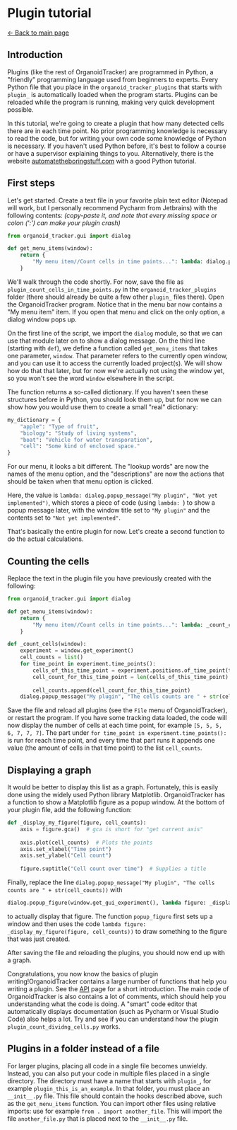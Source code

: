 # Plugin tutorial
[← Back to main page](INDEX.md)

## Introduction
Plugins (like the rest of OrganoidTracker) are programmed in Python, a "friendly" programming language used from beginners to experts. Every Python file that you place in the `organoid_tracker_plugins` that starts with `plugin_` is automatically loaded when the program starts. Plugins can be reloaded while the program is running, making very quick development possible.

In this tutorial, we're going to create a plugin that how many detected cells there are in each time point. No prior programming knowledge is necessary to read the code, but for writing your own code some knowledge of Python is necessary. If you haven't used Python before, it's best to follow a course or have a supervisor explaining things to you. Alternatively, there is the website [automatetheboringstuff.com](https://automatetheboringstuff.com/) with a good Python tutorial.

## First steps
Let's get started. Create a text file in your favorite plain text editor (Notepad will work, but I personally recommend Pycharm from Jetbrains) with the following contents: *(copy-paste it, and note that every missing space or colon (':') can make your plugin crash)*

```python
from organoid_tracker.gui import dialog

def get_menu_items(window):
    return {
        "My menu item//Count cells in time points...": lambda: dialog.popup_message("My plugin", "Not yet implemented")
    }
```

We'll walk through the code shortly. For now, save the file as `plugin_count_cells_in_time_points.py` in the `organoid_tracker_plugins` folder (there should already be quite a few other `plugin_` files there). Open the OrganoidTracker program. Notice that in the menu bar now contains a "My menu item" item. If you open that menu and click on the only option, a dialog window pops up.

On the first line of the script, we import the `dialog` module, so that we can use that module later on to show a dialog message. On the third line (starting with `def`), we define a function called `get_menu_items` that takes one parameter, `window`. That parameter refers to the currently open window, and you can use it to access the currently loaded project(s). We will show how do that that later, but for now we're actually not using the window yet, so you won't see the word `window` elsewhere in the script. 

The function returns a so-called dictionary. If you haven't seen these structures before in Python, you should look them up, but for now we can show how you would use them to create a small "real" dictionary:

```python
my_dictionary = {
    "apple": "Type of fruit",
    "biology": "Study of living systems",
    "boat": "Vehicle for water transporation",
    "cell": "Some kind of enclosed space."
}
```

For our menu, it looks a bit different. The "lookup words" are now the names of the menu option, and the "descriptions" are now the actions that should be taken when that menu option is clicked. 

Here, the value is `lambda: dialog.popup_message("My plugin", "Not yet implemented")`, which stores a piece of code (using `lambda: `) to show a popup message later, with the window title set to `"My plugin"` and the contents set to `"Not yet implemented"`.

That's basically the entire plugin for now. Let's create a second function to do the actual calculations.

## Counting the cells
Replace the text in the plugin file you have previously created with the following:

```python
from organoid_tracker.gui import dialog

def get_menu_items(window):
    return {
        "My menu item//Count cells in time points...": lambda: _count_cells(window)
    }

def _count_cells(window):
    experiment = window.get_experiment()
    cell_counts = list()
    for time_point in experiment.time_points():
        cells_of_this_time_point = experiment.positions.of_time_point(time_point)
        cell_count_for_this_time_point = len(cells_of_this_time_point)
        
        cell_counts.append(cell_count_for_this_time_point)
    dialog.popup_message("My plugin", "The cells counts are " + str(cell_counts))
```

Save the file and reload all plugins (see the `File` menu of OrganoidTracker), or restart the program. If you have some tracking data loaded, the code will now display the number of cells at each time point, for example `[5, 5, 5, 6, 7, 7, 7]`. The part under `for time_point in experiment.time_points():` is run for reach time point, and every time that part runs it appends one value (the amount of cells in that time point) to the list `cell_counts`.

## Displaying a graph
It would be better to display this list as a graph. Fortunately, this is easily done using the widely used Python library Matplotlib. OrganoidTracker has a function to show a Matplotlib figure as a popup window. At the bottom of your plugin file, add the following function:

```python
def _display_my_figure(figure, cell_counts):
    axis = figure.gca()  # gca is short for "get current axis"
    
    axis.plot(cell_counts)  # Plots the points
    axis.set_xlabel("Time point")
    axis.set_ylabel("Cell count")
    
    figure.suptitle("Cell count over time")  # Supplies a title
```

Finally, replace the line `dialog.popup_message("My plugin", "The cells counts are " + str(cell_counts))` with
```python
dialog.popup_figure(window.get_gui_experiment(), lambda figure: _display_my_figure(figure, cell_counts))
```
to actually display that figure. The function `popup_figure` first sets up a window and then uses the code `lambda figure: _display_my_figure(figure, cell_counts))` to draw something to the figure that was just created.

After saving the file and reloading the plugins, you should now end up with a graph.

Congratulations, you now know the basics of plugin writing!OrganoidTracker contains a large number of functions that help you writing a plugin. See the [API](API.md) page for a short introduction. The main code of OrganoidTracker is also contains a lot of comments, which should help you understanding what the code is doing. A "smart" code editor that automatically displays documentation (such as Pycharm or Visual Studio Code) also helps a lot. Try and see if you can understand how the plugin `plugin_count_dividng_cells.py` works.

## Plugins in a folder instead of a file
For larger plugins, placing all code in a single file becomes unwieldy. Instead, you can also put your code in multiple files placed in a single directory. The directory must have a name that starts with `plugin_`, for example `plugin_this_is_an_example`. In that folder, you must place an `__init__.py` file. This file should contain the hooks described above, such as the `get_menu_items` function. You can import other files using relative imports: use for example `from . import another_file`. This will import the file `another_file.py` that is placed next to the `__init__.py` file.
